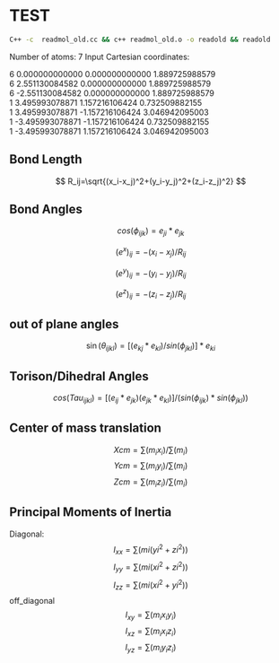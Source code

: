# TEST
```sh
C++ -c  readmol_old.cc && c++ readmol_old.o -o readold && readold
```
Number of atoms: 7 
Input Cartesian coordinates: 

6       0.000000000000       0.000000000000       1.889725988579  
6       2.551130084582       0.000000000000       1.889725988579  
6      -2.551130084582       0.000000000000       1.889725988579  
1       3.495993078871       1.157216106424       0.732509882155  
1       3.495993078871      -1.157216106424       3.046942095003  
1      -3.495993078871      -1.157216106424       0.732509882155  
1      -3.495993078871       1.157216106424       3.046942095003  



## Bond Length
$$
R_ij=\sqrt{(x_i-x_j)^2+(y_i-y_j)^2+(z_i-z_j)^2}
$$
## Bond Angles
$$
cos(\phi_{ijk})=e_{ji}*e_{jk}
$$

$$
(e^x)_{ij}=-(x_i-x_j)/R_{ij}
$$

$$
(e^y)_{ij}=-(y_i-y_j)/R_{ij}
$$

$$
(e^z)_{ij}=-(z_i-z_j)/R_{ij}
$$

## out of plane angles
$$
\sin(\theta_{ijkl})=[(e_{kj}*e_{kl})/sin(\phi_{jkl})]*e_{ki}
$$
## Torison/Dihedral Angles
$$
cos(Tau_{ijkl})=[(e_{ij}*e_{jk})(e_{jk}*e_{kl})]/(sin(\phi_{ijk})*sin(\phi_{jkl}))
$$
## Center of mass translation
$$
Xcm = \sum(m_ix_i)/\sum(m_i)
$$
$$
Ycm = \sum(m_iy_i)/\sum(m_i)  
$$
$$
Zcm = \sum(m_iz_i)/\sum(m_i)  
$$
## Principal Moments of Inertia

Diagonal:
$$
I_{xx}=\sum(mi(yi^2+zi^2))
$$
$$
I_{yy}=\sum(mi(xi^2+zi^2))
$$
$$
I_{zz}=\sum(mi(xi^2+yi^2))
$$
off_diagonal
$$
I_{xy}=\sum(m_ix_iy_i)
$$
$$
I_{xz}=\sum(m_ix_iz_i)
$$
$$
I_{yz}=\sum(m_iy_iz_i)
$$


